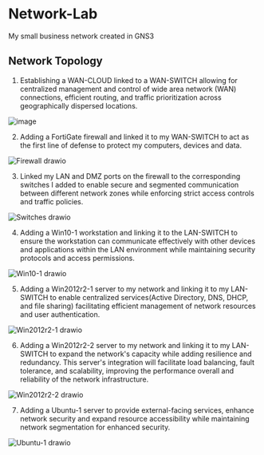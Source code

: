 # Network-Lab
My small business network created in GNS3

## Network Topology

1. Establishing a WAN-CLOUD linked to a WAN-SWITCH allowing for centralized management and control of wide area network (WAN) connections, efficient routing, and traffic prioritization across geographically dispersed locations.

![image](https://github.com/T-AsiaFries/Network-Lab/assets/147548652/87d2ec95-5e1c-41cc-80e3-a47e4895191b)

2. Adding a FortiGate firewall and linked it to my WAN-SWITCH to act as the first line of defense to protect my computers, devices and data.
   
![Firewall drawio](https://github.com/T-AsiaFries/Network-Lab/assets/147548652/758a9f5c-fb83-4499-be1d-c800ae6e0162)

3. Linked my LAN and DMZ ports on the firewall to the corresponding switches I added to enable secure and segmented communication between different network zones while enforcing strict access controls and traffic policies.

![Switches drawio](https://github.com/T-AsiaFries/Network-Lab/assets/147548652/8e3cc968-f407-43ab-804b-3f98c86a79df)

4. Adding a Win10-1 workstation and linking it to the LAN-SWITCH to ensure the workstation can communicate effectively with other devices and applications within the LAN environment while maintaining security protocols and access permissions.

![Win10-1 drawio](https://github.com/T-AsiaFries/Network-Lab/assets/147548652/f52d967f-588a-408d-a6de-8246daa5f7b4)

5. Adding a Win2012r2-1 server to my network and linking it to my LAN-SWITCH to enable centralized services(Active Directory, DNS, DHCP, and file sharing) facilitating efficient management of network resources and user authentication.

![Win2012r2-1 drawio](https://github.com/T-AsiaFries/Network-Lab/assets/147548652/6d0ce846-cb19-4bbe-a74a-a64ac7ebb03d)

6. Adding a Win2012r2-2 server to my network and linking it to my LAN-SWITCH to expand the network's capacity while adding resilience and redundancy. This server's integration will facilitate load balancing, fault tolerance, and scalability, improving the performance overall and reliability of the network infrastructure.

![Win2012r2-2 drawio](https://github.com/T-AsiaFries/Network-Lab/assets/147548652/1cdae4be-19ad-4a8e-afe7-af05a619acb0)

7. Adding a Ubuntu-1 server to provide external-facing services, enhance network security and expand resource accessibility while maintaining network segmentation for enhanced security.

![Ubuntu-1 drawio](https://github.com/T-AsiaFries/Network-Lab/assets/147548652/e65cbdcf-20b4-4ead-ba07-deb56386d3fd)
